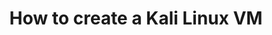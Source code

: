 ---
lang: de
layout: doc
redirect_from:
- /de/doc/kali/
- /de/doc/pentesting/kali/
redirect_to: https://github.com/Qubes-Community/Contents/blob/master/docs/os/pentesting/kali.md
ref: 87
title: How to create a Kali Linux VM
---